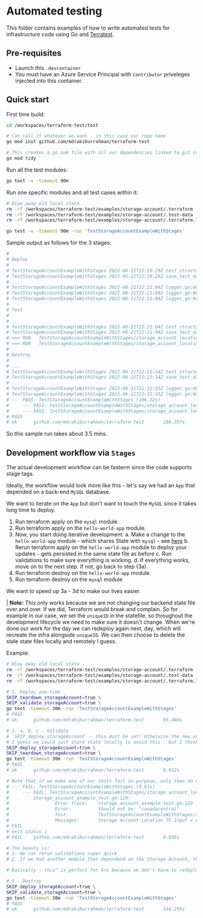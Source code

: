 # Automated testing

This folder contains examples of how to write automated tests for infrastructure code using Go and
[Terratest](https://terratest.gruntwork.io/).

## Pre-requisites

* Launch this `.devcontainer`
* You must have an Azure Service Principal with `Contributor` priveleges injected into this container.

## Quick start

First time build:
```bash
cd /workspaces/terraform-test/test

# Can call it whatever we want - in this case our repo name
go mod init github.com/mdrakiburrahman/terraform-test

# This creates a go.sum file with all our dependencies linked to git commits, and cleans up ones not required
go mod tidy
```

Run all the test modules:

```bash
go test -v -timeout 90m
```

Run one specific modules and all test cases within it:

```bash
# Blow away old local state
rm -rf /workspaces/terraform-test/examples/storage-account/.terraform
rm -rf /workspaces/terraform-test/examples/storage-account/.test-data
rm -rf /workspaces/terraform-test/examples/storage-account/.terraform.lock.hcl

go test -v -timeout 90m -run 'TestStorageAccountExampleWithStages'
```

Sample output as follows for the 3 stages:
```bash
#
# Deploy
#
# TestStorageAccountExampleWithStages 2022-06-21T22:19:29Z test_structure.go:27: The 'SKIP_deploy_storageAccount' environment variable is not set, so executing stage 'deploy_storageAccount'.
# TestStorageAccountExampleWithStages 2022-06-21T22:19:29Z save_test_data.go:188: Storing test data in ../examples/storage-account/.test-data/TerraformOptions.json so it can be reused later
# ...
# TestStorageAccountExampleWithStages 2022-06-21T22:21:04Z logger.go:66: module.storage_account.azurerm_storage_account.storage_accnt: Creation complete after 26s [id=/subscriptions/ce859648-30e1-4135-9d0f-8358aebfe789/resourceGroups/terratest-storage-account-yyxcun/providers/Microsoft.Storage/storageAccounts/storageacctyyxcun]
# TestStorageAccountExampleWithStages 2022-06-21T22:21:04Z logger.go:66: 
# TestStorageAccountExampleWithStages 2022-06-21T22:21:04Z logger.go:66: Apply complete! Resources: 2 added, 0 changed, 0 destroyed.
#
# Test
#
# ...
# TestStorageAccountExampleWithStages 2022-06-21T22:21:04Z test_structure.go:27: The 'SKIP_validate_storageAccount' environment variable is not set, so executing stage 'validate_storageAccount'.
# TestStorageAccountExampleWithStages 2022-06-21T22:21:04Z save_test_data.go:215: Loading test data from ../examples/storage-account/.test-data/TerraformOptions.json
# === RUN   TestStorageAccountExampleWithStages/storage_account_location_tf_input_matched_tf_output
# === RUN   TestStorageAccountExampleWithStages/storage_account_location_tf_input_matched_arm_output
#
# Destroy
#
# ...
# TestStorageAccountExampleWithStages 2022-06-21T22:21:14Z test_structure.go:27: The 'SKIP_teardown_storageAccount' environment variable is not set, so executing stage 'teardown_storageAccount'.
# TestStorageAccountExampleWithStages 2022-06-21T22:21:14Z save_test_data.go:215: Loading test data from ../examples/storage-account/.test-data/TerraformOptions.json
# ...
# TestStorageAccountExampleWithStages 2022-06-21T22:22:35Z logger.go:66: Destroy complete! Resources: 2 destroyed.
# TestStorageAccountExampleWithStages 2022-06-21T22:22:35Z logger.go:66: 
# --- PASS: TestStorageAccountExampleWithStages (186.32s)
#     --- PASS: TestStorageAccountExampleWithStages/storage_account_location_tf_input_matched_tf_output (0.00s)
#     --- PASS: TestStorageAccountExampleWithStages/storage_account_location_tf_input_matched_arm_output (0.00s)
# PASS
# ok      github.com/mdrakiburrahman/terraform-test       186.357s
```

So this sample run takes about 3.5 mins.

## Development workflow via `Stages`

The actual development workflow can be fasterm since the code supports stage tags.

Ideally, the workflow would look more like this - let's say we had an `App` that depended on a back-end `MySQL` database.

We want to iterate on the `App` but don't want to touch the `MySQL` since it takes long time to deploy.

1. Run terraform apply on the `mysql` module.
2. Run terraform apply on the `hello-world-app` module.
3. Now, you start doing iterative development:
    a. Make a change to the `hello-world-app` module - which shares State with `mysql` - see [here](https://github.com/brikis98/terraform-up-and-running-code/blob/503ab1f5055917f2d0c715a6b1aa0b9dfb716354/code/terraform/09-testing-terraform-code/test/hello_world_integration_test.go#L73)
    b. Rerun terraform apply on the `hello-world-app` module to deploy your updates - gets persisted in the same state file as before
    c. Run validations to make sure everything is working.
    d. If everything works, move on to the next step. If not, go back to step (3a).
4. Run terraform destroy on the `hello-world-app` module.
5. Run terraform destroy on the `mysql` module

We want to speed up 3a - 3d to make our lives easier.

| **Note:** This only works because we are not changing our backend state file over and over. If we did, Terraform would break and complain. So for example in our case, we set the `uniqueID` in the statefile, so throughout the development lifecycle we need to make sure it doesn't change. When we're done our work for the day we can redeploy again next, day, which will recreate the infra alongside `uniqueID`. We can then choose to delete the stale state files locally and remotely I guess.

Example:
```bash
# Blow away old local state
rm -rf /workspaces/terraform-test/examples/storage-account/.terraform
rm -rf /workspaces/terraform-test/examples/storage-account/.test-data
rm -rf /workspaces/terraform-test/examples/storage-account/.terraform.lock.hcl

# 1. Deploy one-time
SKIP_teardown_storageAccount=true \
SKIP_validate_storageAccount=true \
go test -timeout 30m -run 'TestStorageAccountExampleWithStages'
# PASS
# ok      github.com/mdrakiburrahman/terraform-test       93.488s

# 3. a, b, c - Validate
# `SKIP_deploy_storageAccount` - this must be set! Otherwise the new uniqueID generator will force generate a new Statefile in Blob, which will confuse Terraform versus the Terratest local copy - which references the State file
# I guess we could just store state locally to avoid this - but I think that'll still redeploy the Storage Account because of the uniqueID. So basically, it's not worth it.
SKIP_deploy_storageAccount=true \
SKIP_teardown_storageAccount=true \
go test -timeout 30m -run 'TestStorageAccountExampleWithStages'
# PASS
# ok      github.com/mdrakiburrahman/terraform-test       8.912s

# Note that if we make one of our tests fail on purpose, only then do we see the test breakdown:
# --- FAIL: TestStorageAccountExampleWithStages (9.01s)
#     --- FAIL: TestStorageAccountExampleWithStages/storage_account_location_tf_input_matched_arm_output (0.00s)
#         storage_account_example_test.go:129: 
#                 Error Trace:    storage_account_example_test.go:129
#                 Error:          Should not be: "canadacentral"
#                 Test:           TestStorageAccountExampleWithStages/storage_account_location_tf_input_matched_arm_output
#                 Messages:       Storage Account Location TF Input = ARM Output
# FAIL
# exit status 1
# FAIL    github.com/mdrakiburrahman/terraform-test       9.036s

# The beauty is:
# 1. We can rerun validations super quick
# 2. If we had another module that dependend on the Storage Account, that would run quickly too!

# Basically - this^ is perfect for Arc because we don't have to redeploy AKS each time, we can just rerun the Onboard and Offboard stages over and over.

# 5 - Destroy
SKIP_deploy_storageAccount=true \
SKIP_validate_storageAccount=true \
go test -timeout 30m -run 'TestStorageAccountExampleWithStages'
# PASS
# ok      github.com/mdrakiburrahman/terraform-test       144.295s
```